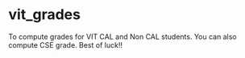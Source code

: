 # vit_grades
To compute grades for VIT CAL and Non CAL students.
You can also compute CSE grade.
Best of luck!!
